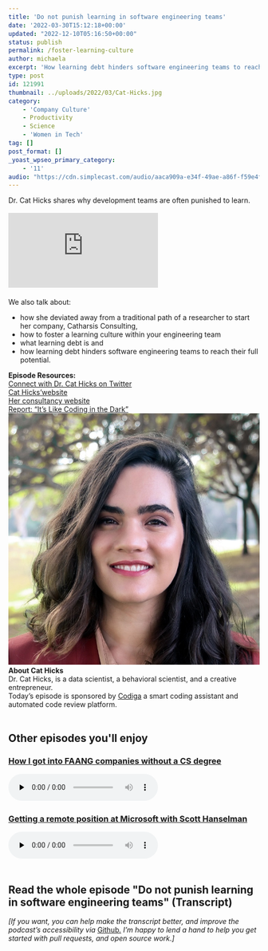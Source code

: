 ```yaml
---
title: 'Do not punish learning in software engineering teams'
date: '2022-03-30T15:12:18+00:00'
updated: "2022-12-10T05:16:50+00:00"
status: publish
permalink: /foster-learning-culture
author: michaela
excerpt: 'How learning debt hinders software engineering teams to reach their full potential.'
type: post
id: 121991
thumbnail: ../uploads/2022/03/Cat-Hicks.jpg
category:
    - 'Company Culture'
    - Productivity
    - Science
    - 'Women in Tech'
tag: []
post_format: []
_yoast_wpseo_primary_category:
    - '11'
audio: "https://cdn.simplecast.com/audio/aaca909a-e34f-49ae-a86f-f59e4fa807f0/episodes/f53e2b81-a8e4-4230-b184-9aff2d327021/audio/ba2d09df-7c53-4505-bd63-1190b11fa612/default_tc.mp3"
---
```


<div class="episode-about">
Dr. Cat Hicks shares why development teams are often punished to learn.
<br/> <br/>
<div class="video-container">
<iframe class="video" src="https://www.youtube-nocookie.com/embed/PPGtr0Xh4lI" title="YouTube video player" rel=0"  frameborder="0" allowfullscreen="allowfullscreen allow="accelerometer; autoplay; clipboard-write; encrypted-media; gyroscope; picture-in-picture" allowfullscreen></iframe>
<div/> <br/>We also talk about:
<ul>
<li> how she deviated away from a traditional path of a researcher to start her company, Catharsis Consulting,</li>
<li> how to foster a learning culture within your engineering team</li>
<li> what learning debt is and</li>
<li> how learning debt hinders software engineering teams to reach their full potential.</li>
</ul>
</div>
<div class=" episode-links">
<b>Episode Resources:</b><br/>
<a href="https://twitter.com/grimalkina">Connect with Dr. Cat Hicks on Twitter</a><br/>
<a href="https://www.drcathicks.com/">Cat Hicks’website</a><br/>
<a href="https://www.catharsisinsight.com/">Her consultancy website</a><br/>
<a href="https://www.catharsisinsight.com/reports">Report: “It’s Like Coding in the Dark”</a><br/>
</div>

<div class="row pt-2 align-items-center">
<div class="col-4 guest-picture">
<img src="../uploads/2022/03/Cat-Hicks.jpg" alt="Picture of Cat Hicks"/>
</div>
<div class="col-8 guest-about">
<b>About Cat Hicks</b><br/>
Dr. Cat Hicks, is a data scientist, a behavioral scientist, and a creative entrepreneur.
</div>
</div>

<div class="sponsorship">
Today’s episode is sponsored by <a href="https://www.codiga.io/?utm_source=podcast&utm_medium=social&utm_campaign=se_unlocked"><u>Codiga</u></a> a smart coding assistant and automated code review platform.
</div> 
<br/>
<div>
  <h2>Other episodes you'll enjoy</h2>
    <div class="row-md-6">
      <div class="row g-0 border rounded overflow-hidden flex-md-row mb-4 shadow-sm h-md-250 position-relative">
          <div class="col p-4 d-flex flex-column position-static">
            <h3 class="mb-0"><a href="https://software-engineering-unlocked.com/faang-job-without-cs-degree/">How I got into FAANG companies without a CS degree</a></h3>
  <audio controls preload="none">
                <source src="https://cdn.simplecast.com/audio/aaca909a-e34f-49ae-a86f-f59e4fa807f0/episodes/2ec3af9e-9a17-4ccd-95df-0e9b1a03ecc6/audio/66ec2bf9-b1d0-4ae3-868e-9017bb8cc4ee/default_tc.mp3" />
              </audio>
          </div>
        </div>
      </div>
    <div class="row-md-6">
      <div class="row g-0 border rounded overflow-hidden flex-md-row mb-4 shadow-sm h-md-250 position-relative">
          <div class="col p-4 d-flex flex-column position-static">
            <h3 class="mb-0"><a href="https://software-engineering-unlocked.com/episode-2-scott-hanselman/">Getting a remote position at Microsoft with Scott Hanselman</a></h3>
  <audio controls preload="none">
                <source src="https://cdn.simplecast.com/audio/aaca90/aaca909a-e34f-49ae-a86f-f59e4fa807f0/b94c57a5-9afe-4853-be2f-b4d147fb62bf/scott_episode2_ready_tc.mp3" />
              </audio>
          </div>
        </div>
      </div>
</div>
<br/>

## Read the whole episode "Do not punish learning in software engineering teams" (Transcript)

_\[If you want, you can help make the transcript better, and improve the podcast’s accessibility via_ [Github](https://github.com/mgreiler/se-unlocked/tree/master/Transcripts)_[.](https://github.com/mgreiler/se-unlocked/tree/master/Transcripts) I’m happy to lend a hand to help you get started with pull requests, and open source work.\]_

